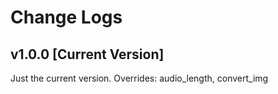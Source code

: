 # Change Logs
## v1.0.0 [Current Version]
Just the current version. 
Overrides: audio_length, convert_img
